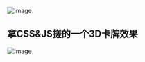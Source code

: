 ![image](https://github.com/Mengbooo/CardCSS/assets/143786942/6e1c253d-64f1-4cc0-abb0-7ab43b57c6b4)
## 拿CSS&JS搓的一个3D卡牌效果
![image](https://github.com/Mengbooo/CardCSS/assets/143786942/a1dc813b-1be9-4882-ab3e-2748e94294f7)

